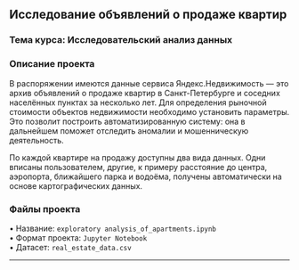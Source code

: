 ## Исследование объявлений о продаже квартир


### Тема курса: Исследовательский анализ данных
### Описание проекта
В распоряжении имеются данные сервиса Яндекс.Недвижимость — это архив объявлений о продаже квартир в Санкт-Петербурге и соседних населённых пунктах за несколько лет.
Для определения рыночной стоимости объектов недвижимости необходимо установить параметры. Это позволит построить автоматизированную систему: она в дальнейшем поможет отследить аномалии и мошенническую деятельность.

По каждой квартире на продажу доступны два вида данных. Одни вписаны пользователем, другие, к примеру расстояние до центра, аэропорта, ближайшего парка и водоёма, получены автоматически на основе картографических данных.

### Файлы проекта
• Название: `exploratory analysis_of_apartments.ipynb`  
• Формат проекта: `Jupyter Notebook`    
• Датасет: `real_estate_data.csv`

---

